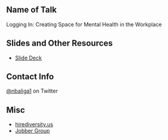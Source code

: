 ## Name of Talk 
Logging In: Creating Space for Mental Health in the Workplace

## Slides and Other Resources
* [Slide Deck](https://drive.google.com/file/d/1Z2RDQQLtM2ayvxlB4AgpjxjQR9zzoT9n/view?usp=sharing)

## Contact Info
[@nbaliga1](https://twitter.com/nbaliga1) on Twitter


## Misc 
* [hirediversity.us](https://hirediversity.us/)
* [Jobber Group](https://jobbergroup.com/)




